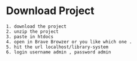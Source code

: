# Download Project

    1. download the project 
    2. unzip the project
    3. paste in htdocs
    4. open in Brave Browzer or you like which one .
    5. hit the url localhost/library-system
    6. login username admin , password admin
